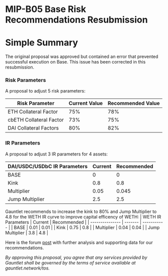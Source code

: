 # MIP-B05 Base Risk Recommendations Resubmission

# Simple Summary

The original proposal was approved but contained an error that prevented
successful execution on Base. This issue has been corrected in this
resubmission.

### Risk Parameters

A proposal to adjust 5 risk parameters:

| Risk Parameter          | Current Value | Recommended Value |
| ----------------------- | ------------- | ----------------- |
| ETH Collateral Factor   | 75%           | 78%               |
| cbETH Collateral Factor | 73%           | 75%               |
| DAI Collateral Factors  | 80%           | 82%               |

### IR Parameters

A proposal to adjust 3 IR parameters for 4 assets:

| DAI/USDC/USDbC IR Parameters | Current | Recommended |
| ---------------------------- | ------- | ----------- |
| BASE                         | 0       | 0           |
| Kink                         | 0.8     | 0.8         |
| Multiplier                   | 0.05    | 0.045       |
| Jump Multiplier              | 2.5     | 2.5         |

Gauntlet recommends to increase the kink to 80% and Jump Multiplier to 4.8 for
the WETH IR curve to improve capital efficency of WETH: | WETH IR Parameters |
Current | Recommended | | --------------- | ------- | ----------- | | BASE |
0.01 | 0.01 | | Kink | 0.75 | 0.8 | | Multiplier | 0.04 | 0.04 | | Jump
Multiplier | 3.8 | 4.8 |

Here is the forum
[post](https://forum.moonwell.fi/t/moonwell-base-recommendations-2023-09-11/617)
with further analysis and supporting data for our recommendations.

_By approving this proposal, you agree that any services provided by Gauntlet
shall be governed by the terms of service available at gauntlet.network/tos._
